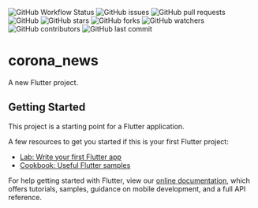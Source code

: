![GitHub Workflow Status](https://img.shields.io/github/workflow/status/yusubx/Corona-News/Flutter%20CI)
![GitHub issues](https://img.shields.io/github/issues/yusubx/Corona-news)
![GitHub pull requests](https://img.shields.io/github/issues-pr/yusubx/Corona-news)
![GitHub](https://img.shields.io/github/license/yusubx/Corona-News)
![GitHub stars](https://img.shields.io/github/stars/yusubx/Corona-News)
![GitHub forks](https://img.shields.io/github/forks/yusubx/Corona-news)
![GitHub watchers](https://img.shields.io/github/watchers/yusubx/Corona-news)
![GitHub contributors](https://img.shields.io/github/contributors/yusubx/Corona-news)
![GitHub last commit](https://img.shields.io/github/last-commit/yusubx/Corona-news)

# corona_news

A new Flutter project.

## Getting Started

This project is a starting point for a Flutter application.

A few resources to get you started if this is your first Flutter project:

- [Lab: Write your first Flutter app](https://flutter.dev/docs/get-started/codelab)
- [Cookbook: Useful Flutter samples](https://flutter.dev/docs/cookbook)

For help getting started with Flutter, view our
[online documentation](https://flutter.dev/docs), which offers tutorials,
samples, guidance on mobile development, and a full API reference.
